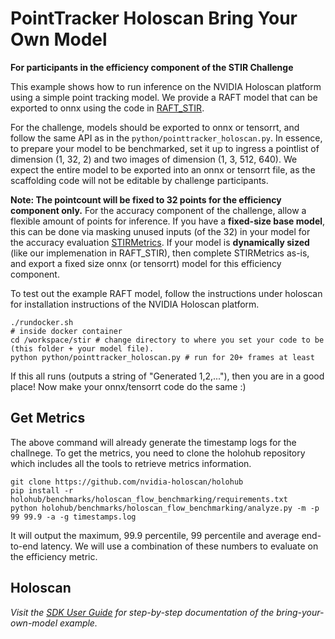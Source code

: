 # PointTracker Holoscan Bring Your Own Model


**For participants in the efficiency component of the STIR Challenge**

This example shows how to run inference on the NVIDIA Holoscan platform using a simple point tracking model. We provide a RAFT model that can be exported to onnx using the code in [RAFT_STIR](https://github.com/athaddius/RAFT_STIR).

For the challenge, models should be exported to onnx or tensorrt, and follow the same API as in the `python/pointtracker_holoscan.py`. In essence, to prepare your model to be benchmarked, set it up to ingress a pointlist of dimension (1, 32, 2) and two images of dimension (1, 3, 512, 640). We expect the entire model to be exported into an onnx or tensorrt file, as the scaffolding code will not be editable by challenge participants.

**Note: The pointcount will be fixed to 32 points for the efficiency component only.** For the accuracy component of the challenge, allow a flexible amount of points for inference. 
If you have a **fixed-size base model**, this can be done via masking unused inputs (of the 32) in your model for the accuracy evaluation [STIRMetrics](https://github.com/athaddius/STIRMetrics). If your model is **dynamically sized** (like our implemenation in RAFT_STIR), then complete STIRMetrics as-is, and export a fixed size onnx (or tensorrt) model for this efficiency component.

To test out the example RAFT model, follow the instructions under holoscan for installation instructions of the NVIDIA Holoscan platform.
  ```
  ./rundocker.sh
  # inside docker container
  cd /workspace/stir # change directory to where you set your code to be (this folder + your model file).
  python python/pointtracker_holoscan.py # run for 20+ frames at least
  ```
If this all runs (outputs a string of "Generated 1,2,..."), then you are in a good place! Now make your onnx/tensorrt code do the same :)


## Get Metrics

The above command will already generate the timestamp logs for the challnege. To get the metrics, you need to clone the holohub repository which includes all the tools to retrieve metrics 
information.

```
git clone https://github.com/nvidia-holoscan/holohub
pip install -r holohub/benchmarks/holoscan_flow_benchmarking/requirements.txt
python holohub/benchmarks/holoscan_flow_benchmarking/analyze.py -m -p 99 99.9 -a -g timestamps.log
```

It will output the maximum, 99.9 percentile, 99 percentile and average end-to-end latency. We will
use a combination of these numbers to evaluate on the efficiency metric.

## Holoscan

*Visit the [SDK User Guide](https://docs.nvidia.com/holoscan/sdk-user-guide/examples/byom.html) for step-by-step documentation of the bring-your-own-model example.*

